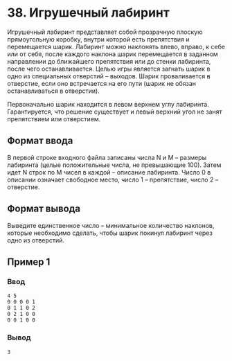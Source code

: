 # 38. Игрушечный лабиринт

Игрушечный лабиринт представляет собой прозрачную плоскую прямоугольную коробку, внутри которой есть препятствия и
перемещается шарик. Лабиринт можно наклонять влево, вправо, к себе или от себя, после каждого наклона шарик перемещается
в заданном направлении до ближайшего препятствия или до стенки лабиринта, после чего останавливается. Целью игры
является загнать шарик в одно из специальных отверстий – выходов. Шарик проваливается в отверстие, если оно встречается
на его пути (шарик не обязан останавливаться в отверстии).

Первоначально шарик находится в левом верхнем углу лабиринта. Гарантируется, что решение существует и левый верхний угол
не занят препятствием или отверстием.

## Формат ввода

В первой строке входного файла записаны числа N и M – размеры лабиринта (целые положительные числа, не превышающие 100).
Затем идет N строк по M чисел в каждой – описание лабиринта. Число 0 в описании означает свободное место, число 1 –
препятствие, число 2 – отверстие.

## Формат вывода

Выведите единственное число – минимальное количество наклонов, которые необходимо сделать, чтобы шарик покинул лабиринт
через одно из отверстий.

## Пример 1

### Ввод

    4 5
    0 0 0 0 1
    0 1 1 0 2
    0 2 1 0 0
    0 0 1 0 0

### Вывод

    3


